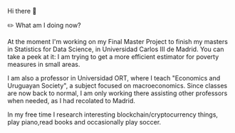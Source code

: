 Hi there 👋

✏️ What am I doing now?

At the moment I'm working on my Final Master Project to finish my masters in Statistics for Data Science, in Universidad Carlos III de Madrid. You can take a peek at it: I am trying to get a more efficient estimator for poverty measures in small areas.

I am also a professor in Universidad ORT, where I teach "Economics and Uruguayan Society", a subject focused on macroeconomics. Since classes are now back to normal, I am only working there assisting other professors when needed, as I had recolated to Madrid.

In my free time I research interesting blockchain/cryptocurrency things, play piano,read books and occasionally play soccer.


